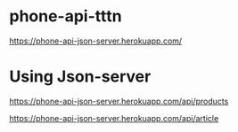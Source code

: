 # phone-api-tttn
https://phone-api-json-server.herokuapp.com/

# Using Json-server
https://phone-api-json-server.herokuapp.com/api/products

https://phone-api-json-server.herokuapp.com/api/article
